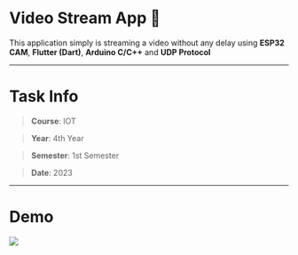 # Video Stream App :movie_camera:
This application simply is streaming a video without any delay using **ESP32 CAM**, **Flutter (Dart)**, **Arduino C/C++** and **UDP Protocol**

<hr>

# Task Info
> **Course**: IOT

> **Year**: 4th Year

> **Semester**: 1st Semester

> **Date**: 2023

<hr>

# Demo
![](https://github.com/Misara-Ahmed/UDP-Camera-App/blob/main/demo.gif)

